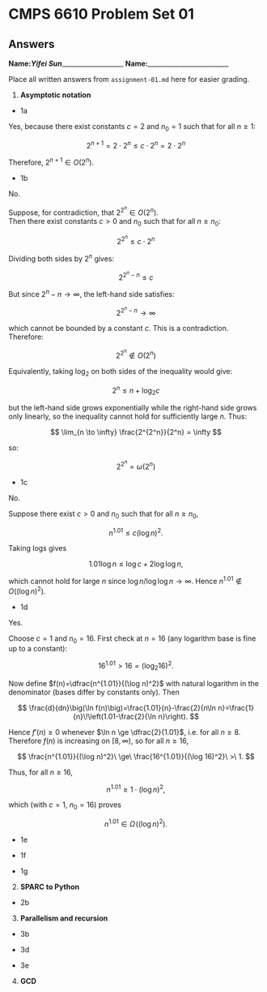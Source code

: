   # CMPS 6610 Problem Set 01
## Answers

**Name:**___Yifei Sun______________________
**Name:**_________________________


Place all written answers from `assignment-01.md` here for easier grading.

1. **Asymptotic notation**

  - 1a 

Yes, because there exist constants 
$c = 2$ and $n_0 = 1$ such that for all $n \geq 1$:

$$
2^{n+1} = 2 \cdot 2^n \leq c \cdot 2^n = 2 \cdot 2^n
$$

Therefore, $2^{n+1} \in O(2^n)$.

  - 1b    

No. 

Suppose, for contradiction, that $2^{2^n} \in O(2^n)$.  
Then there exist constants $c>0$ and $n_0$ such that for all $n \ge n_0$:

$$ 2^{2^n} \le c \cdot 2^n $$

Dividing both sides by $2^n$ gives:

$$ 2^{2^n - n} \le c $$

But since $2^n - n \to \infty$, the left-hand side satisfies:

$$ 2^{2^n - n} \to \infty $$

which cannot be bounded by a constant $c$. This is a contradiction. Therefore:

$$ 2^{2^n} \notin O(2^n) $$

Equivalently, taking $\log_2$ on both sides of the inequality would give:

$$ 2^n \le n + \log_2 c $$

but the left-hand side grows exponentially while the right-hand side grows only linearly, so the inequality cannot hold for sufficiently large $n$. Thus:

$$ \lim_{n \to \infty} \frac{2^{2^n}}{2^n} = \infty $$

so:

$$ 2^{2^n} = \omega(2^n) $$

 
  - 1c

No. 

Suppose there exist $c>0$ and $n_0$ such that for all $n\ge n_0$,

$$ n^{1.01} \le c(\log n)^2. $$

Taking logs gives

$$ 1.01\log n \le \log c + 2\log\log n, $$

which cannot hold for large $n$ since $\log n / \log\log n \to \infty$. Hence $n^{1.01}\notin O((\log n)^2)$.


  - 1d

Yes. 

Choose $c=1$ and $n_0=16$. First check at $n=16$ (any logarithm base is fine up to a constant):

$$ 16^{1.01} > 16 = (\log_2 16)^2. $$

Now define $f(n)=\dfrac{n^{1.01}}{(\log n)^2}$ with natural logarithm in the denominator (bases differ by constants only). Then

$$ \frac{d}{dn}\big(\ln f(n)\big)=\frac{1.01}{n}-\frac{2}{n\ln n}=\frac{1}{n}\!\left(1.01-\frac{2}{\ln n}\right). $$

Hence $f'(n)\ge 0$ whenever $\ln n \ge \dfrac{2}{1.01}$, i.e. for all $n\ge 8$. Therefore $f(n)$ is increasing on $[8,\infty)$, so for all $n\ge16$,

$$ \frac{n^{1.01}}{(\log n)^2}\ \ge\ \frac{16^{1.01}}{(\log 16)^2}\ >\ 1. $$

Thus, for all $n\ge16$,

$$ n^{1.01} \ge 1\cdot(\log n)^2, $$

which (with $c=1,\ n_0=16$) proves

$$ n^{1.01} \in \Omega\!\big((\log n)^2\big). $$

  - 1e

  - 1f

  - 1g

2. **SPARC to Python**

  - 2b

3. **Parallelism and recursion**

  - 3b

  - 3d

  - 3e
  
4. **GCD**
